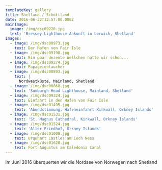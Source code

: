 ```yaml
---
templateKey: gallery
title: Shetland / Schottland
date: 2016-06-22T12:57:00.000Z
mainImage:
  image: /img/dsc09220.jpg
  text: 'Bressey Lighthouse Ankunft in Lerwick, Shetland'
images:
  - image: /img/dsc00973.jpg
    text: Der Hafen von Fair Isle
  - image: /img/dsc09198.jpg
    text: Ein paar dezente Wellchen hatte wir schon...
  - image: /img/dsc09274.jpg
    text: Papageientaucher
  - image: /img/dsc00893.jpg
    text: |
      Nordwestküste, Mainland, Shetland
  - image: /img/dsc00868.jpg
    text: 'Sumburgh Head Lighthouse, Mainland, Shetland'
  - image: /img/dsc09324.jpg
    text: Einfahrt in den Hafen von Fair Isle
  - image: /img/dsc01495.jpg
    text: 'Abendstimmung, Hafeneinfahrt Kirkwall, Orkney Islands'
  - image: /img/dsc01531.jpg
    text: 'St. Magnus Cathedral, Kirkwall, Orkney Islands'
  - image: /img/dsc01524.jpg
    text: 'Alter Friedhof, Orkney Islands'
  - image: /img/dsc01008.jpg
    text: Urquhart Castles am Loch Ness
  - image: /img/dsc01620.jpg
    text: Fort Augustus am Caledonia Canal
---
```

Im Juni 2016 überquerten wir die Nordsee von Norwegen nach Shetland
